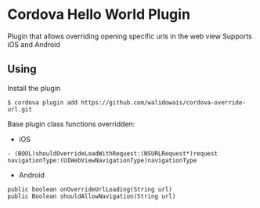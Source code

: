# Cordova Hello World Plugin

Plugin that allows overriding opening specific urls in the web view
Supports iOS and Android

## Using

Install the plugin

    $ cordova plugin add https://github.com/walidowais/cordova-override-url.git


Base plugin class functions overridden:
 - iOS
```
- (BOOL)shouldOverrideLoadWithRequest:(NSURLRequest*)request navigationType:(UIWebViewNavigationType)navigationType
```
- Android
```
public boolean onOverrideUrlLoading(String url)
public Boolean shouldAllowNavigation(String url)
```
